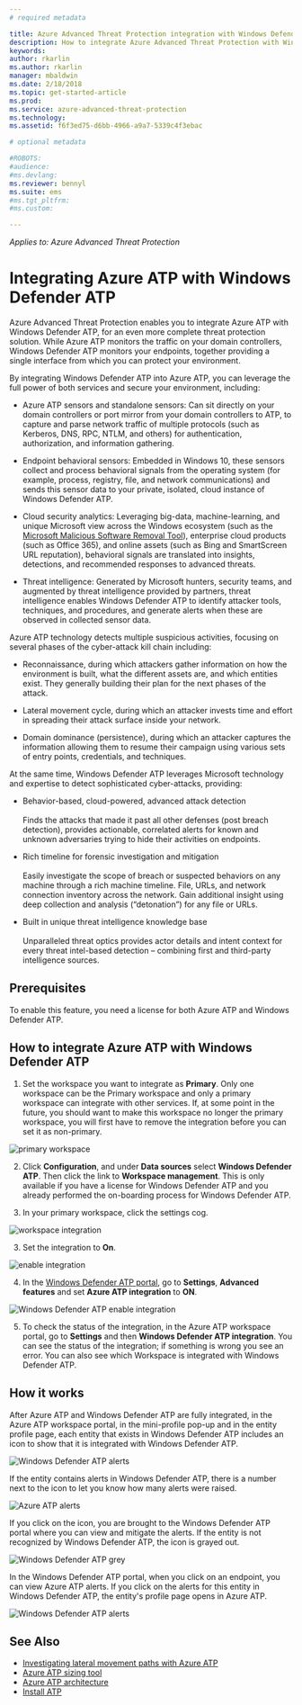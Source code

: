 ```yaml
---
# required metadata

title: Azure Advanced Threat Protection integration with Windows Defender ATP | Microsoft Docs
description: How to integrate Azure Advanced Threat Protection with Windows Defender ATP for full threat detection coverage
keywords:
author: rkarlin
ms.author: rkarlin
manager: mbaldwin
ms.date: 2/18/2018
ms.topic: get-started-article
ms.prod:
ms.service: azure-advanced-threat-protection
ms.technology:
ms.assetid: f6f3ed75-d6bb-4966-a9a7-5339c4f3ebac

# optional metadata

#ROBOTS:
#audience:
#ms.devlang:
ms.reviewer: bennyl
ms.suite: ems
#ms.tgt_pltfrm:
#ms.custom:

---
```


*Applies to: Azure Advanced Threat Protection*

# Integrating Azure ATP with Windows Defender ATP

Azure Advanced Threat Protection enables you to integrate Azure ATP with Windows Defender ATP, for an even more complete threat protection solution. While Azure ATP monitors the traffic on your domain controllers, Windows Defender ATP monitors your endpoints, together providing a single interface from which you can protect your environment.

By integrating Windows Defender ATP into Azure ATP, you can leverage the full power of both services and secure your environment, including:

- Azure ATP sensors and standalone sensors: Can sit directly on your domain controllers or port mirror from your domain controllers to ATP, to capture and parse network traffic of multiple protocols (such as Kerberos, DNS, RPC, NTLM, and others) for authentication, authorization, and information gathering. 

-   Endpoint behavioral sensors: Embedded in Windows 10, these sensors collect and process behavioral signals from the operating system (for example, process, registry, file, and network communications) and sends this sensor data to your private, isolated, cloud instance of Windows Defender ATP.

- Cloud security analytics: Leveraging big-data, machine-learning, and unique Microsoft view across the Windows ecosystem (such as the [Microsoft Malicious Software Removal Tool](https://www.microsoft.com/download/malicious-software-removal-tool-details.aspx)), enterprise cloud products (such as Office 365), and online assets (such as Bing and SmartScreen URL reputation), behavioral signals are translated into insights, detections, and recommended responses to advanced threats.

- Threat intelligence: Generated by Microsoft hunters, security teams, and augmented by threat intelligence provided by partners, threat intelligence enables Windows Defender ATP to identify attacker tools, techniques, and procedures, and generate alerts when these are observed in collected sensor data.

Azure ATP technology detects multiple suspicious activities, focusing on several phases of the cyber-attack kill chain including:

- Reconnaissance, during which attackers gather information on how the environment is built, what the different assets are, and which entities exist. They generally building their plan for the next phases of the attack.

- Lateral movement cycle, during which an attacker invests time and effort in spreading their attack surface inside your network.

- Domain dominance (persistence), during which an attacker captures the information allowing them to resume their campaign using various sets of entry points, credentials, and techniques.

At the same time, Windows Defender ATP leverages Microsoft technology and expertise to detect sophisticated cyber-attacks, providing:

- Behavior-based, cloud-powered, advanced attack detection<br></br>Finds the attacks that made it past all other defenses (post breach detection), provides actionable, correlated alerts for known and unknown adversaries trying to hide their activities on endpoints.

- Rich timeline for forensic investigation and mitigation<br></br>Easily investigate the scope of breach or suspected behaviors on any machine through a rich machine timeline. File, URLs, and network connection inventory across the network. Gain additional insight using deep collection and analysis (“detonation”) for any file or URLs.

- Built in unique threat intelligence knowledge base<br></br>Unparalleled threat optics provides actor details and intent context for every threat intel-based detection – combining first and third-party intelligence sources.

## Prerequisites

To enable this feature, you need a license for both Azure ATP and Windows Defender ATP. 


## How to integrate Azure ATP with Windows Defender ATP

1. Set the workspace you want to integrate as **Primary**. Only one workspace can be the Primary workspace and only a primary workspace can integrate with other services. If, at some point in the future, you should want to make this workspace no longer the primary workspace, you will first have to remove the integration before you can set it as non-primary.

 ![primary workspace](./media/primary-workspace.png)

2. Click **Configuration**, and under **Data sources** select **Windows Defender ATP**. Then click the link to **Workspace management**. This is only available if you have a license for Windows Defender ATP and you already performed the on-boarding process for Windows Defender ATP. 

3. In your primary workspace, click the settings cog.

 ![workspace integration](./media/edit-workspace.png)
 
3. Set the integration to **On**. 

 ![enable integration](./media/enable-integration.png)

4. In the [Windows Defender ATP portal](https://beta.securitycenter.windows.com/preferences/advanced), go to **Settings**, **Advanced features** and set **Azure ATP integration** to **ON**. 

 ![Windows Defender ATP enable integration](./media/wd-atp-enable.png)

5. To check the status of the integration, in the Azure ATP workspace portal, go to **Settings** and then **Windows Defender ATP integration**. You can see the status of the integration; if something is wrong you see an error. You can also see which Workspace is integrated with Windows Defender ATP.

## How it works

After Azure ATP and Windows Defender ATP are fully integrated, in the Azure ATP workspace portal, in the mini-profile pop-up and in the entity profile page, each entity that exists in Windows Defender ATP includes an icon to show that it is integrated with Windows Defender ATP. 

 ![Windows Defender ATP alerts](./media/profile-alerts-wd.png)

If the entity contains alerts in Windows Defender ATP, there is a number next to the icon to let you know how many alerts were raised.

 ![Azure ATP alerts](./media/atp-integrated-wd-icon-alerts.png)

If you click on the icon, you are brought to the Windows Defender ATP portal where you can view and mitigate the alerts. If the entity is not recognized by Windows Defender ATP, the icon is grayed out. 

 ![Windows Defender ATP grey](./media/wd-grey.png)

In the Windows Defender ATP portal, when you click on an endpoint, you can view Azure ATP alerts. If you click on the alerts for this entity in Windows Defender ATP, the entity's profile page opens in Azure ATP. 

 ![Windows Defender ATP alerts](./media/wd-atp-alerts.png)


## See Also

- [Investigating lateral movement paths with Azure ATP](use-case-lateral-movement-path.md)
- [Azure ATP sizing tool](http://aka.ms/trisizingtool)
- [Azure ATP architecture](atp-architecture.md)
- [Install ATP](install-atp-step1.md)


